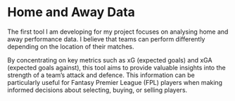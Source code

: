 # Home and Away Data

The first tool I am developing for my project focuses on analysing home and away performance data. I believe that teams can perform differently depending on the location of their matches. 

By concentrating on key metrics such as xG (expected goals) and xGA (expected goals against), this tool aims to provide valuable insights into the strength of a team’s attack and defence. This information can be particularly useful for Fantasy Premier League (FPL) players when making informed decisions about selecting, buying, or selling players.
